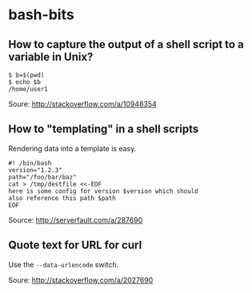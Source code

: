 # bash-bits

## How to capture the output of a shell script to a variable in Unix?

    $ b=$(pwd)
    $ echo $b
    /home/user1

Soure: http://stackoverflow.com/a/10948354

## How to "templating" in a shell scripts

Rendering data into a template is easy.

    #! /bin/bash
    version="1.2.3"
    path="/foo/bar/baz"
    cat > /tmp/destfile <<-EOF
    here is some config for version $version which should
    also reference this path $path
    EOF

Source: http://serverfault.com/a/287690

## Quote text for URL for curl

Use the ``--data-urlencode`` switch. 

Soure: http://stackoverflow.com/a/2027690


